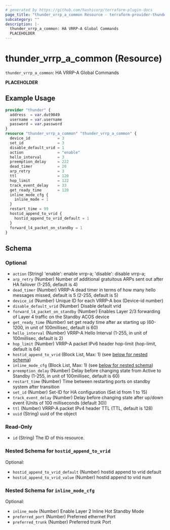 ```yaml
---
# generated by https://github.com/hashicorp/terraform-plugin-docs
page_title: "thunder_vrrp_a_common Resource - terraform-provider-thunder"
subcategory: ""
description: |-
  thunder_vrrp_a_common: HA VRRP-A Global Commands
  PLACEHOLDER
---
```


# thunder_vrrp_a_common (Resource)

`thunder_vrrp_a_common`: HA VRRP-A Global Commands

__PLACEHOLDER__

## Example Usage

```terraform
provider "thunder" {
  address  = var.dut9049
  username = var.username
  password = var.password
}
resource "thunder_vrrp_a_common" "thunder_vrrp_a_common" {
  device_id            = 3
  set_id               = 3
  disable_default_vrid = 1
  action               = "enable"
  hello_interval       = 3
  preemption_delay     = 222
  dead_timer           = 20
  arp_retry            = 3
  ttl                  = 120
  hop_limit            = 122
  track_event_delay    = 33
  get_ready_time       = 120
  inline_mode_cfg {
    inline_mode = 1
  }
  restart_time = 99
  hostid_append_to_vrid {
    hostid_append_to_vrid_default = 1
  }
  forward_l4_packet_on_standby = 1
}
```

<!-- schema generated by tfplugindocs -->
## Schema

### Optional

- `action` (String) 'enable': enable vrrp-a; 'disable': disable vrrp-a;
- `arp_retry` (Number) Number of additional gratuitous ARPs sent out after HA failover (1-255, default is 4)
- `dead_timer` (Number) VRRP-A dead timer in terms of how many hello messages missed, default is 5 (2-255, default is 5)
- `device_id` (Number) Unique ID for each VRRP-A box (Device-id number)
- `disable_default_vrid` (Number) Disable default vrid
- `forward_l4_packet_on_standby` (Number) Enables Layer 2/3 forwarding of Layer 4 traffic on the Standby ACOS device
- `get_ready_time` (Number) set get ready time after ax starting up (60-1200, in unit of 100millisec, default is 60)
- `hello_interval` (Number) VRRP-A Hello Interval (1-255, in unit of 100millisec, default is 2)
- `hop_limit` (Number) VRRP-A packet IPv6 header hop-limit (hop-limit, default is 64)
- `hostid_append_to_vrid` (Block List, Max: 1) (see [below for nested schema](#nestedblock--hostid_append_to_vrid))
- `inline_mode_cfg` (Block List, Max: 1) (see [below for nested schema](#nestedblock--inline_mode_cfg))
- `preemption_delay` (Number) Delay before changing state from Active to Standby (1-255, in unit of 100millisec, default is 60)
- `restart_time` (Number) Time between restarting ports on standby system after transition
- `set_id` (Number) Set-ID for HA configuration (Set id from 1 to 15)
- `track_event_delay` (Number) Delay before changing state after up/down event (Units of 100 milliseconds (default 30))
- `ttl` (Number) VRRP-A packet IPv4 header TTL (TTL, default is 128)
- `uuid` (String) uuid of the object

### Read-Only

- `id` (String) The ID of this resource.

<a id="nestedblock--hostid_append_to_vrid"></a>
### Nested Schema for `hostid_append_to_vrid`

Optional:

- `hostid_append_to_vrid_default` (Number) hostid append to vrid default
- `hostid_append_to_vrid_value` (Number) hostid append to vrid num


<a id="nestedblock--inline_mode_cfg"></a>
### Nested Schema for `inline_mode_cfg`

Optional:

- `inline_mode` (Number) Enable Layer 2 Inline Hot Standby Mode
- `preferred_port` (Number) Preferred ethernet Port
- `preferred_trunk` (Number) Preferred trunk Port


